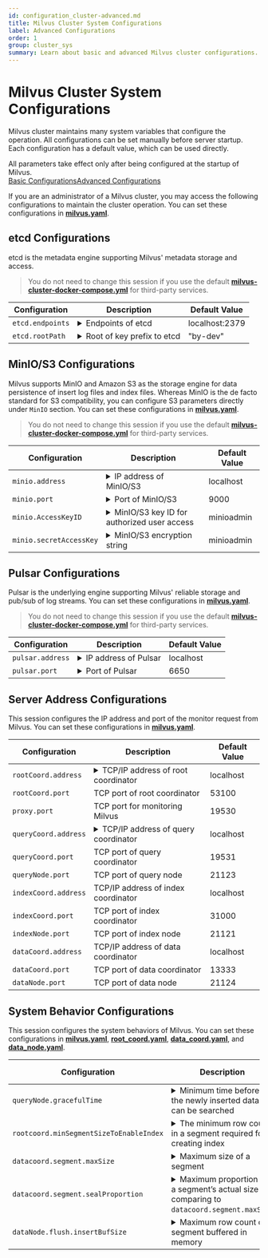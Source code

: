 ```yaml
---
id: configuration_cluster-advanced.md
title: Milvus Cluster System Configurations
label: Advanced Configurations
order: 1
group: cluster_sys
summary: Learn about basic and advanced Milvus cluster configurations.
---
```


# Milvus Cluster System Configurations

Milvus cluster maintains many system variables that configure the operation. All configurations can be set manually before server startup. Each configuration has a default value, which can be used directly.

<div class="alert note">
All parameters take effect only after being configured at the startup of Milvus.
</div>

<div class="tab-wrapper"><a href="configuration_cluster-basic.md" class=''>Basic Configurations</a><a href="configuration_cluster-advanced.md" class='active '>Advanced Configurations</a></div>


If you are an administrator of a Milvus cluster, you may access the following configurations to maintain the cluster operation. You can set these configurations in [**milvus.yaml**](https://github.com/milvus-io/milvus/blob/master/configs/milvus.yaml).

## etcd Configurations

etcd is the metadata engine supporting Milvus' metadata storage and access. 

> You do not need to change this session if you use the default [**milvus-cluster-docker-compose.yml**](https://github.com/milvus-io/milvus/releases/download/v2.0.0-rc5-hotfix1/milvus-cluster-docker-compose.yml) for third-party services.

<table id="etcd">
<thead>
  <tr>     
    <th class="width20">Configuration</th>     
    <th class="width70">Description</th>     
    <th class="width10">Default Value</th>   
  </tr>
</thead>
<tbody>
	<tr>
		<td><code>etcd.endpoints</code></td>
		<td><details>
       <summary>Endpoints of etcd</summary>
       <li>Environment variable: <code>ETCD_ENDPOINTS</code></li>
       <li>Access etcd service with <code>etcd.endpoints</code>.</li>
       <li>etcd preferentially acquires valid address from environment variable <code>ETCD_ENDPOINTS</code> when Milvus is booted up.</li>
       <li>You can change this parameter as the endpoints of your own etcd cluster.</li>
      </details></td>
		<td>localhost:2379</td>
	</tr>
	<tr>
		<td><code>etcd.rootPath</code></td>
		<td><details>
       <summary>Root of key prefix to etcd</summary>
       <li>Milvus stores data in etcd with this root key prefix.</li>
       <li>Be careful with changing this configuration if you have used Milvus for a period of time. Changes to this configuration will affect your access to old data.</li>
       <li>We recommend changing this configuration before using Milvus for the first time.</li>
       <li>Set an easy-to-identify root key prefix for Milvus if etcd already exists. We recommend setting it as "<b>milvus-root</b>".</li>
      </details></td>
		<td>"by-dev"</td>
	</tr>
</tbody>
</table>


## MinIO/S3 Configurations

Milvus supports MinIO and Amazon S3 as the storage engine for data persistence of insert log files and index files. Whereas MinIO is the de facto standard for S3 compatibility, you can configure S3 parameters directly under `MinIO` section. You can set these configurations in [**milvus.yaml**](https://github.com/milvus-io/milvus/blob/master/configs/milvus.yaml).

> You do not need to change this session if you use the default [**milvus-cluster-docker-compose.yml**](https://github.com/milvus-io/milvus/releases/download/v2.0.0-rc5-hotfix1/milvus-cluster-docker-compose.yml) for third-party services.

<table id="minio">
<thead>
  <tr>     
    <th class="width20">Configuration</th>     
    <th class="width70">Description</th>     
    <th class="width10">Default Value</th>   
  </tr>
</thead>
<tbody>
  <tr>
<td><code>minio.address</code></td>
<td><details>
       <summary>IP address of MinIO/S3</summary>
       <li>Environment variable: <code>MINIO_ADDRESS</code></li>
       <li>Access MinIO/S3 service with <code>minio.address</code>. <code>minio.address</code> and <code>minio.port</code> together generates the valid access to MinIO/S3.</li>
       <li>MinIO preferentially acquires the valid address from the environment variable <code>MINIO_ADDRESS</code> when Milvus is booted up.</li>
       <li>Default value applies when MinIO/S3 and Milvus are running on the same network.</li>
       <li>Milvus 2.0 uses non-secure mode to access MinIO. Upcoming Milvus versions will support secure access to MinIO.</li>
      </details></td>
<td>localhost</td>
</tr>
<tr>
		<td><code>minio.port</code></td>
		<td><details>
       <summary>Port of MinIO/S3</summary>
       <li>Environment variable: <code>MINIO_ADDRESS</code></li>
       <li>Access MinIO/S3 service with <code>minio.address</code>. <code>minio.address</code> and <code>minio.port</code> together generate the valid access to MinIO/S3.</li>
       <li>MinIO preferentially acquires the valid port from the environment variable <code>MINIO_ADDRESS</code> when Milvus is booted up.</li>
      </details></td>
		<td>9000</td>
	</tr>
  <tr>
		<td><code>minio.AccessKeyID</code></td>
		<td><details>
       <summary>MinIO/S3 key ID for authorized user access</summary>
       <li>Environment variable: <code>MINIO_ACCESS_KEY</code></li>
       <li>Access key ID that MinIO/S3 issues to authorized users. <code>minio.accessKeyID</code> and <code>minio.secretAccessKey</code> together are used for identity authentication to access the MinIO/S3 service.</li>
       <li>This configuration must be set identical to the environment variable <code>MINIO_ACCESS_KEY</code>, which is necessary for booting up MinIO/S3. The default value applies to the MinIO/S3 service that booted up with the default <b>docker-compose.yml</b> provided by Milvus.</li>
      </details></td>
		<td>minioadmin</td>
	</tr>
  <tr>
		<td><code>minio.secretAccessKey</code></td>
		<td><details>
       <summary>MinIO/S3 encryption string</summary>
       <li>Environment variable: <code>MINIO_SECRET_KEY</code></li>
       <li>Secret key used to encrypt the signature string and verify the signature string on server. It must be kept strictly confidential and accessible only to the MinIO/S3 server and users.</li>
       <li>This configuration must be set identical to the environment variable <code>MINIO_SECRET_KEY</code>, which is necessary for booting up MinIO/S3. The default value applies to the MinIO/S3 service that booted up with the default <b>docker-compose.yml</b> provided by Milvus.</li>
      </details></td>
		<td>minioadmin</td>
	</tr>
</tbody>
</table>


## Pulsar Configurations

Pulsar is the underlying engine supporting Milvus' reliable storage and pub/sub of log streams. You can set these configurations in [**milvus.yaml**](https://github.com/milvus-io/milvus/blob/master/configs/milvus.yaml).

> You do not need to change this session if you use the default [**milvus-cluster-docker-compose.yml**](https://github.com/milvus-io/milvus/releases/download/v2.0.0-rc5-hotfix1/milvus-cluster-docker-compose.yml) for third-party services.

<table id="pulsar">
<thead>
  <tr>     
    <th class="width20">Configuration</th>     
    <th class="width70">Description</th>     
    <th class="width10">Default Value</th>   
  </tr>
</thead>
<tbody>
  <tr>
		<td><code>pulsar.address</code></td>
		<td><details>
       <summary>IP address of Pulsar</summary>
       <li>Environment variable: <code>PULSAR_ADDRESS</code></li>
       <li>Access Pulsar service with <code>pulsar.address</code>. <code>pulsar.address</code> and <code>pulsar.port</code> together generates the valid access to Pulsar. Pulsar preferentially acquires the valid address from the environment variable <code>PULSAR_ADDRESS</code> when Milvus is booted up.</li>
       <li>The default value applies when Pulsar and Milvus are running on the same network.</li>
      </details></td>
		<td>localhost</td>
	</tr>
  <tr>
		<td><code>pulsar.port</code></td>
		<td><details>
       <summary>Port of Pulsar</summary>
       <li>Environment variable: <code>PULSAR_ADDRESS</code></li>
       <li>Access Pulsar service with <code>pulsar.port</code>. <code>pulsar.address</code> and <code>pulsar.port</code> together generates the valid access to Pulsar. Pulsar preferentially acquires the valid address from the environment variable <code>PULSAR_ADDRESS</code> when Milvus is booted up.</li>
      </details></td>
		<td>6650</td>
	</tr>
</tbody>
</table>


## Server Address Configurations

This session configures the IP address and port of the monitor request from Milvus. You can set these configurations in [**milvus.yaml**](https://github.com/milvus-io/milvus/blob/master/configs/milvus.yaml).

<table id="server_address">
<thead>
  <tr>     
    <th class="width20">Configuration</th>     
    <th class="width70">Description</th>     
    <th class="width10">Default Value</th>   
  </tr>
</thead>
<tbody>
  <tr>
		<td><code>rootCoord.address</code></td>
		<td><details>
       <summary>TCP/IP address of root coordinator</summary>
       If you set this parameter as <code>0.0.0.0</code>, root coordinator monitors all IPv4 addresses.
      </details></td>
		<td>localhost</td>
	</tr>
  <tr>
		<td><code>rootCoord.port</code></td>
		<td>TCP port of root coordinator</td>
		<td>53100</td>
	</tr>
  <tr>
		<td><code>proxy.port</code></td>
		<td>TCP port for monitoring Milvus</td>
		<td>19530</td>
	</tr>
  <tr>
		<td><code>queryCoord.address</code></td>
		<td><details>
       <summary>TCP/IP address of query coordinator</summary>
       If you set this parameter as <code>0.0.0.0</code>, query coordinator monitors all IPv4 addresses.
      </details></td>
		<td>localhost</td>
	</tr>
  <tr>
		<td><code>queryCoord.port</code></td>
		<td>TCP port of query coordinator</td>
		<td>19531</td>
	</tr>
  <tr>
		<td><code>queryNode.port</code></td>
		<td>TCP port of query node</td>
		<td>21123</td>
	</tr>
  <tr>
		<td><code>indexCoord.address</code></td>
		<td>TCP/IP address of index coordinator</td>
		<td>localhost</td>
	</tr>
  <tr>
		<td><code>indexCoord.port</code></td>
		<td>TCP port of index coordinator</td>
		<td>31000</td>
	</tr>
  <tr>
		<td><code>indexNode.port</code></td>
		<td>TCP port of index node</td>
		<td>21121</td>
	</tr>
  <tr>
		<td><code>dataCoord.address</code></td>
		<td>TCP/IP address of data coordinator</td>
		<td>localhost</td>
	</tr>
  <tr>
		<td><code>dataCoord.port</code></td>
		<td>TCP port of data coordinator</td>
		<td>13333</td>
	</tr>
  <tr>
		<td><code>dataNode.port</code></td>
		<td>TCP port of data node</td>
		<td>21124</td>
	</tr>
</tbody>
</table>


## System Behavior Configurations

This session configures the system behaviors of Milvus. You can set these configurations in [**milvus.yaml**](https://github.com/milvus-io/milvus/blob/master/configs/milvus.yaml), [**root_coord.yaml**](https://github.com/milvus-io/milvus/blob/master/configs/advanced/root_coord.yaml), [**data_coord.yaml**](https://github.com/milvus-io/milvus/blob/master/configs/advanced/data_coord.yaml), and [**data_node.yaml**](https://github.com/milvus-io/milvus/blob/master/configs/advanced/data_node.yaml).

<table id="system_behavior">
<thead>
  <tr>     
    <th class="width20">Configuration</th>     
    <th class="width70">Description</th>     
    <th class="width10">Default Value</th>   
  </tr>
</thead>
<tbody>
  <tr>
		<td><code>queryNode.gracefulTime</code></td>
		<td><details>
       <summary>Minimum time before the newly inserted data can be searched</summary>
       <li>Unit: ms</li>
       <li>Milvus executes this query command directly when the search message timestamp is earlier the query node system time.</li>
       <li>When the <code>search</code> message timestamp is later than the query node system time, the search message waits for the query node system time to advance until the time difference between them is less than the value set in <code>queryNode.gracefulTime</code>, and then Milvus executes the query demand.</li>
      </details></td>
		<td>1000</td>
	</tr>
  <tr>
		<td><code>rootcoord.minSegmentSizeToEnableIndex</code></td>
		<td><details>
       <summary>The minimum row count in a segment required for creating index</summary>
       <li>This parameter specifies the minimum row count in a log file required for creating segment index.</li>
      </details></td>
		<td>1024</td>
	</tr>
  <tr>
		<td><code>datacoord.segment.maxSize</code></td>
		<td><details>
       <summary>Maximum size of a segment</summary>
       <li>Unit: MB</li>
       <li><code>datacoord.segment.maxSize</code> and <code>datacoord.segment.sealProportion</code> together determine if a segment can be sealed. Generally, the segment size ranges from 384 MB to 512 MB.</li>
      </details></td>
		<td>512</td>
	</tr>
  <tr>
		<td><code>datacoord.segment.sealProportion</code></td>
		<td><details>
       <summary>Maximum proportion of a segment’s actual size comparing to <code>datacoord.segment.maxSize</code></summary>
       <li>When actual proportion is greater than the set value, the corresponding segment can be sealed.</li>
      </details></td>
		<td>0.75</td>
	</tr>
  <tr>
		<td><code>dataNode.flush.insertBufSize</code></td>
		<td><details>
       <summary>Maximum row count of a segment buffered in memory</summary>
       <li>Data node packs all buffered data into a binlog file and stores the file in MinIO/S3 when the row count of the data in memory exceeds this value.</li>
       <li>Setting this parameter is associated with the data size. If it is set too small, the system stores data in small size too frequently. If it is set too large, the system's demand for memory will increase.</li>
       <li>The default value applies to most scenarios. For a 128-dimensions floating-point vector, 32000 rows of data generate a binlog file of approximately 16 MB.</li>
      </details></td>
		<td>32000</td>
	</tr>
</tbody>
</table>
</div>
